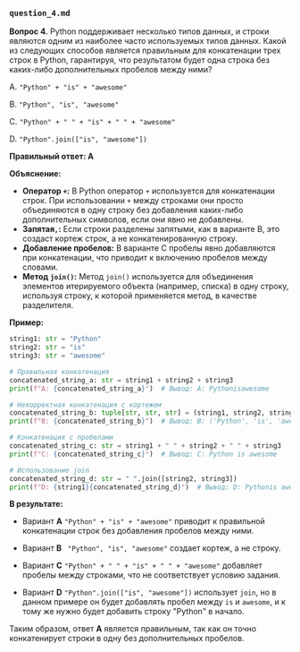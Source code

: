 ### `question_4.md`

**Вопрос 4.** Python поддерживает несколько типов данных, и строки являются одним из наиболее часто используемых типов данных. Какой из следующих способов является правильным для конкатенации трех строк в Python, гарантируя, что результатом будет одна строка без каких-либо дополнительных пробелов между ними?

A.  `"Python" + "is" + "awesome"`

B.  `"Python", "is", "awesome"`

C.  `"Python" + " " + "is" + " " + "awesome"`

D.  `"Python".join(["is", "awesome"])`

**Правильный ответ: A**

**Объяснение:**

*   **Оператор `+`:** В Python оператор `+` используется для конкатенации строк. При использовании `+` между строками они просто объединяются в одну строку без добавления каких-либо дополнительных символов, если они явно не добавлены.
*   **Запятая`,`:** Если строки разделены запятыми, как в варианте B, это создаст кортеж строк, а не конкатенированную строку.
*   **Добавление пробелов:** В варианте C пробелы явно добавляются при конкатенации, что приводит к включению пробелов между словами.
*   **Метод `join()`:** Метод `join()` используется для объединения элементов итерируемого объекта (например, списка) в одну строку, используя строку, к которой применяется метод, в качестве разделителя.

**Пример:**

```python
string1: str = "Python"
string2: str = "is"
string3: str = "awesome"

# Правильная конкатенация
concatenated_string_a: str = string1 + string2 + string3
print(f"A: {concatenated_string_a}")  # Вывод: A: Pythonisawesome

# Некорректная конкатенация с кортежем
concatenated_string_b: tuple[str, str, str] = (string1, string2, string3)
print(f"B: {concatenated_string_b}")  # Вывод: B: ('Python', 'is', 'awesome')

# Конкатенация с пробелами
concatenated_string_c: str = string1 + " " + string2 + " " + string3
print(f"C: {concatenated_string_c}")  # Вывод: C: Python is awesome

# Использование join
concatenated_string_d: str = " ".join([string2, string3])
print(f"D: {string1}{concatenated_string_d}")  # Вывод: D: Pythonis awesome
```

**В результате:**

*   Вариант **A**  `"Python" + "is" + "awesome"`  приводит к правильной конкатенации строк без добавления пробелов между ними.

*   Вариант **B** ` "Python", "is", "awesome"` создает кортеж, а не строку.

*   Вариант **C** `"Python" + " " + "is" + " " + "awesome"` добавляет пробелы между строками, что не соответствует условию задания.

*   Вариант **D**  `"Python".join(["is", "awesome"])` использует `join`, но в данном примере он будет добавлять пробел между `is` и `awesome`, и к тому же нужно будет добавить строку "Python" в начало.

Таким образом, ответ **A** является правильным, так как он точно конкатенирует строки в одну без дополнительных пробелов.
